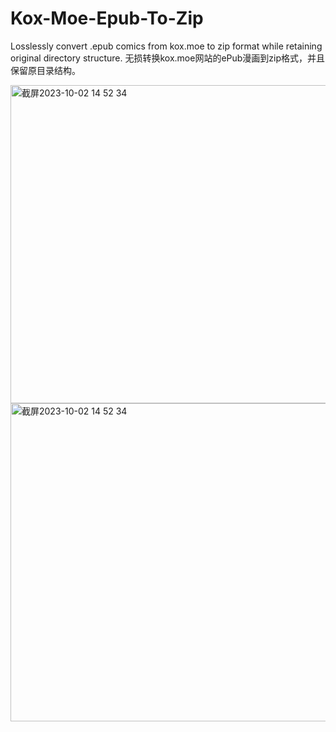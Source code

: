 # Kox-Moe-Epub-To-Zip
Losslessly convert .epub comics from kox.moe to zip format while retaining original directory structure.
无损转换kox.moe网站的ePub漫画到zip格式，并且保留原目录结构。

<img width="509" alt="截屏2023-10-02 14 52 34" src="https://github.com/Dean-Zheng/Kox-Moe-Epub-To-Zip/assets/23289381/320a749f-3450-4f19-9bfd-0b8969e6b234">
<img width="509" alt="截屏2023-10-02 14 52 34" src="https://github.com/Dean-Zheng/Kox-Moe-Epub-To-Zip/assets/23289381/e858a6ee-eb66-4016-aeeb-c48f2da0702b">

